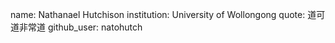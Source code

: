 name: Nathanael Hutchison
institution: University of Wollongong
quote: 道可道非常道
github_user: natohutch